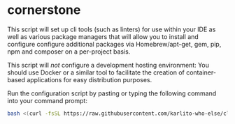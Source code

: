 # cornerstone
This script will set up cli tools (such as linters) for use within your IDE as well as various package managers that will allow you to install and configure configure additional packages via Homebrew/apt-get, gem, pip, npm and composer on a per-project basis.

This script will *not* configure a development hosting environment:  You should use Docker or a similar tool to facilitate the creation of container-based applications for easy distribution purposes.

Run the configuration script by pasting or typing the following command into your command prompt:

```bash
bash <(curl -fsSL https://raw.githubusercontent.com/karlito-who-else/cli-tools/master/configure.sh)
```
